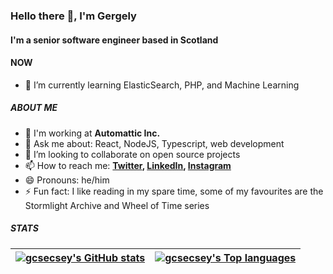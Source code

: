 ### Hello there 👋, I'm Gergely

#### I'm a senior software engineer based in Scotland

#### NOW

- 🌱 I’m currently learning ElasticSearch, PHP, and Machine Learning

##### ABOUT ME

- 🏢 I'm working at **Automattic Inc.**
- 💬 Ask me about: React, NodeJS, Typescript, web development
- 🙌 I’m looking to collaborate on open source projects
- 📫 How to reach me: **[Twitter](https://twitter.com/gcsecsey), [LinkedIn](https://linkedin.com/in/gcsecsey), [Instagram](https://instagram.com/gcsecsey)**
- 😄 Pronouns: he/him
- ⚡️ Fun fact: I like reading in my spare time, some of my favourites are the Stormlight Archive and Wheel of Time series

##### STATS
| [![gcsecsey's GitHub stats](https://github-readme-stats.vercel.app/api?username=gcsecsey&show_icons=true&hide_rank=true&theme=github_dark&hide=contribs&disable_animations=true&hide_border=true)](https://github.com/gcsecsey/) | [![gcsecsey's Top languages](https://github-readme-stats.vercel.app/api/top-langs/?username=gcsecsey&layout=compact&theme=github_dark&hide_border=true)](https://github.com/gcsecsey/) | 
| --- | --- |
